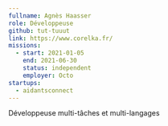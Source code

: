 ```yaml
---
fullname: Agnès Haasser
role: Développeuse
github: tut-tuuut
link: https://www.corelka.fr/
missions:
  - start: 2021-01-05
    end: 2021-06-30
    status: independent
    employer: Octo
startups:
  - aidantsconnect
---
```


Développeuse multi-tâches et multi-langages
